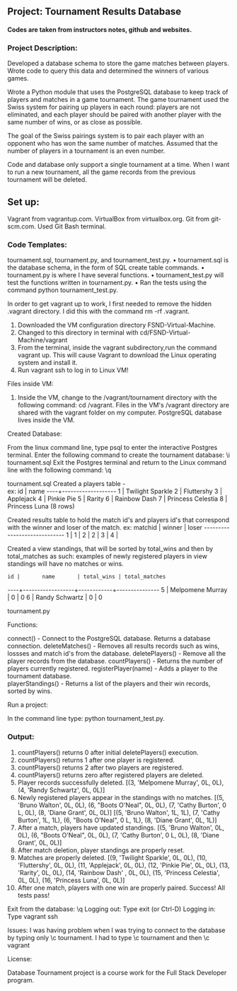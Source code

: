 ## Project: Tournament Results Database

#### Codes are taken from instructors notes, github and websites.

### Project Description:

Developed a database schema to store the game matches between
players. Wrote code to query this data and determined the winners
of various games.

Wrote a Python module that uses the PostgreSQL database
to keep track of players and matches in a game tournament.
The game tournament used the Swiss system for pairing up players
in each round: players are not eliminated, and each player should be
paired with another player with the same number of wins, or as close as possible.

The goal of the Swiss pairings system is to pair each player with an 
opponent who has won the same number of matches.
Assumed that the number of players in a tournament is an even number.


Code and database only support a single tournament at a time.
When I want to run a new tournament, all the game records from the 
previous tournament will be deleted.

## Set up:
 
Vagrant from vagrantup.com.
VirtualBox from virtualbox.org. 
Git from git-scm.com.
Used Git Bash terminal.


### Code Templates:

tournament.sql, tournament.py, and tournament_test.py.
•	tournament.sql is the database schema, in the form of SQL create table commands.
•	tournament.py is where I have several functions. 
•	tournament_test.py will test the functions written in tournament.py.
•	Ran the tests using the command python tournament_test.py.

In order to get vagrant up to work, I first needed to remove the hidden .vagrant
directory. I did this with the command rm -rf .vagrant.
1. Downloaded the VM configuration directory FSND-Virtual-Machine.
2. Changed to this directory in terminal with cd/FSND-Virtual-Machine/vagrant
3. From the terminal, inside the vagrant subdirectory,run the command vagrant up.
   This will cause Vagrant to download the Linux operating system and install it.
4. Run vagrant ssh to log in to Linux VM!

Files inside VM:

1. Inside the VM, change to the /vagrant/tournament directory with the following command:
   cd /vagrant. Files in the VM's /vagrant directory are shared with the vagrant folder on
   my computer. PostgreSQL database lives inside the VM.


Created Database:

From the linux command line, type psql to enter the interactive Postgres terminal.
Enter the following command to create the tournament database:
\i tournament.sql
Exit the Postgres terminal and return to the Linux command line with the following command:
\q

tournament.sql
Created a players table -  
ex:
       id |       name
----+-------------------
        1 | Twilight Sparkle
        2 | Fluttershy
        3 | Applejack
        4 | Pinkie Pie
        5 | Rarity
        6 | Rainbow Dash
        7 | Princess Celestia
        8 | Princess Luna
      (8 rows)
			
Created results table to hold the match id's and players id's
that correspond with the winner and loser of the match.
ex:
      matchid | winner | loser
    -----------------------------
            1 |      1  |    2  |
            2 |      3  |    4  |

Created a view standings, that will be sorted by total_wins
and then by total_matches as such:
examples of newly registered players in view standings will have no
matches or wins.

    id |       name       | total_wins | total_matches
----+------------------+------------+---------------
  5 | Melpomene Murray |          0 |             0
  6 | Randy Schwartz   |          0 |             0

tournament.py

Functions:

connect() - Connect to the PostgreSQL database.  Returns a database connection.
deleteMatches() -  Removes all results records such as wins, lossses and match
id's from the database.
deletePlayers() - Remove all the player records from the database.
countPlayers() - Returns the number of players currently registered.
registerPlayer(name) - Adds a player to the tournament database.  
playerStandings() - Returns a list of the players and their win records, sorted by wins.

  
Run a project:

In the command line type: python tournament_test.py.

### Output:

1. countPlayers() returns 0 after initial deletePlayers() execution.
2. countPlayers() returns 1 after one player is registered.
3. countPlayers() returns 2 after two players are registered.
4. countPlayers() returns zero after registered players are deleted.
5. Player records successfully deleted.
[(3, 'Melpomene Murray', 0L, 0L), (4, 'Randy Schwartz', 0L, 0L)]
6. Newly registered players appear in the standings with no matches.
[(5, 'Bruno Walton', 0L, 0L), (6, "Boots O'Neal", 0L, 0L), (7, 'Cathy Burton', 0                                                                                                                L, 0L), (8, 'Diane Grant', 0L, 0L)]
[(5, 'Bruno Walton', 1L, 1L), (7, 'Cathy Burton', 1L, 1L), (6, "Boots O'Neal", 0                                                                                                                L, 1L), (8, 'Diane Grant', 0L, 1L)]
7. After a match, players have updated standings.
[(5, 'Bruno Walton', 0L, 0L), (6, "Boots O'Neal", 0L, 0L), (7, 'Cathy Burton', 0                                                                                                                L, 0L), (8, 'Diane Grant', 0L, 0L)]
8. After match deletion, player standings are properly reset.
9. Matches are properly deleted.
[(9, 'Twilight Sparkle', 0L, 0L), (10, 'Fluttershy', 0L, 0L), (11, 'Applejack',                                                                                                                 0L, 0L), (12, 'Pinkie Pie', 0L, 0L), (13, 'Rarity', 0L, 0L), (14, 'Rainbow Dash'                                                                                                                , 0L, 0L), (15, 'Princess Celestia', 0L, 0L), (16, 'Princess Luna', 0L, 0L)]
10. After one match, players with one win are properly paired.
Success!  All tests pass!


Exit from the database: \q
Logging out: Type exit (or Ctrl-D)
Logging in:   Type vagrant ssh

Issues:
I was having problem when I was trying to connect to the database
by typing only \c tournament.
I had to type \c tournament and then \c vagrant


License:

Database Tournament project is a course work for the Full Stack Developer program.
